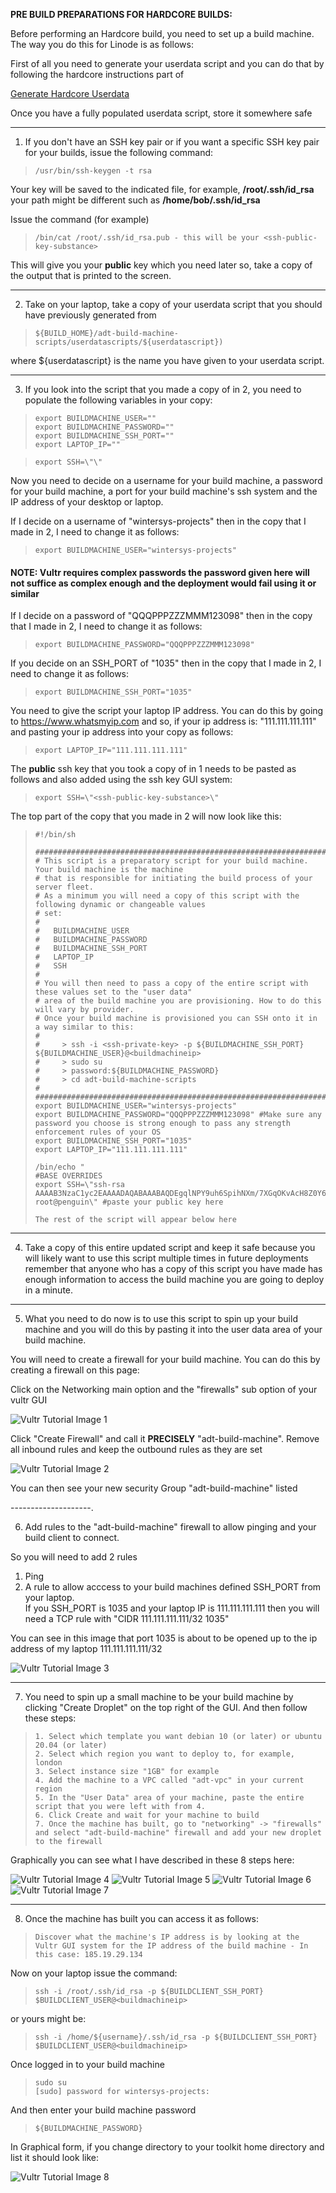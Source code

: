 
**PRE BUILD PREPARATIONS FOR HARDCORE BUILDS:**


Before performing an Hardcore build, you need to set up a build machine. The way you do this for Linode is as follows:

First of all you need to generate your userdata script and you can do that by following the hardcore instructions part of 

[Generate Hardcore Userdata](../../Deployment/BuildMethodTypesOverview.md)

Once you have a fully populated userdata script, store it somewhere safe

----------------

1) If you don't have an SSH key pair or if you want a specific SSH key pair for your builds, issue the following command:

>     /usr/bin/ssh-keygen -t rsa 

Your key will be saved to the indicated file, for example, **/root/.ssh/id_rsa** your path might be different such as **/home/bob/.ssh/id_rsa**
         
Issue the command (for example)

>     /bin/cat /root/.ssh/id_rsa.pub - this will be your <ssh-public-key-substance>
 
This will give you your **public** key which you need later so, take a copy of the output that is printed to the screen.  

--------------------

2) Take on your laptop, take a copy of your userdata script that you should have previously generated from  

>     ${BUILD_HOME}/adt-build-machine-scripts/userdatascripts/${userdatascript})  

where ${userdatascript} is the name you have given to your userdata script.  

------------------

3) If you look into the script that you made a copy of in 2, you need to populate the following variables in your copy:

>     export BUILDMACHINE_USER=""
>     export BUILDMACHINE_PASSWORD="" 
>     export BUILDMACHINE_SSH_PORT=""
>     export LAPTOP_IP=""

>     export SSH=\"\" 
 
Now you need to decide on a username for your build machine, a password for your build machine, a port for your build machine's ssh system and the IP address of your desktop or laptop.

If I decide on a username of "wintersys-projects" then in the copy that I made in 2, I need to change it as follows:  

>     export BUILDMACHINE_USER="wintersys-projects"

#### NOTE: Vultr requires complex passwords the password given here will not suffice as complex enough and the deployment would fail using it or similar
If I decide on a password of "QQQPPPZZZMMM123098" then in the copy that I made in 2, I need to change it as follows:


>     export BUILDMACHINE_PASSWORD="QQQPPPZZZMMM123098"

If you decide on an SSH_PORT of "1035" then in the copy that I made in 2, I need to change it as follows:


>     export BUILDMACHINE_SSH_PORT="1035"


You need to give the script your laptop IP address. You can do this by going to https://www.whatsmyip.com and so, if your ip address is: "111.111.111.111" and pasting your ip address into your copy as follows:


>     export LAPTOP_IP="111.111.111.111"


The **public** ssh key that you took a copy of in 1 needs to be pasted as follows and also added using the ssh key GUI system:

>     export SSH=\"<ssh-public-key-substance>\"

The top part of the copy that you made in 2 will now look like this: 

>     #!/bin/sh
>     
>     ################################################################################################
>     # This script is a preparatory script for your build machine. Your build machine is the machine
>     # that is responsible for initiating the build process of your server fleet. 
>     # As a minimum you will need a copy of this script with the following dynamic or changeable values 
>     # set:
>     #
>     #   BUILDMACHINE_USER
>     #   BUILDMACHINE_PASSWORD
>     #   BUILDMACHINE_SSH_PORT
>     #   LAPTOP_IP
>     #   SSH
>     #
>     # You will then need to pass a copy of the entire script with these values set to the "user data"
>     # area of the build machine you are provisioning. How to do this will vary by provider.
>     # Once your build machine is provisioned you can SSH onto it in a way similar to this:
>     #
>     #     > ssh -i <ssh-private-key> -p ${BUILDMACHINE_SSH_PORT} ${BUILDMACHINE_USER}@<buildmachineip>
>     #     > sudo su
>     #     > password:${BUILDMACHINE_PASSWORD}
>     #     > cd adt-build-machine-scripts
>     #
>     #################################################################################################
>     export BUILDMACHINE_USER="wintersys-projects"
>     export BUILDMACHINE_PASSWORD="QQQPPPZZZMMM123098" #Make sure any password you choose is strong enough to pass any strength enforcement rules of your OS
>     export BUILDMACHINE_SSH_PORT="1035"
>     export LAPTOP_IP="111.111.111.111"
>      
>     /bin/echo "
>     #BASE OVERRIDES
>     export SSH=\"ssh-rsa AAAAB3NzaC1yc2EAAAADAQABAAABAQDEgqlNPY9uh6SpihNXm/7XGqOKvAcH8Z0Y6pZG9lTIm/PHI5VijIFqs0OzM3DPLFARtut7lojBoKq9ljBmKeVBGX5EkJ5O3CJfEZs9E13e2Qk+7F9wTmoMBG8XY4l/SmD9HddLTS/7Oadg+C4RDxHlSMrl1PSCdzlM14spHCI8rwUntNCUY+fObolqel0829zYDX0oEWzYyoIEUs1847X3cRp9+yZsjqSD5Nw9jacLcWjtdfClEvx5F8ZVm0+s5OLtz9cCf6NkOgYf3KFz+e8qAO/w83Umh5B2Gem1uOxSDtUmzVlRiMTfP6CTSKRnYRnkb97F9RZsmAsG6+g+eKvp root@penguin\" #paste your public key here
>     
>     The rest of the script will appear below here

-----------------

4) Take a copy of this entire updated script and keep it safe because you will likely want to use this script multiple times in future deployments remember that anyone who has a copy of this script you have made has enough information to access the build machine you are going to deploy in a minute. 

---------------

5) What you need to do now is to use this script to spin up your build machine and you will do this by pasting it into the user data area of your build machine.

You will need to create a firewall for your build machine. You can do this by creating a firewall on this page: 

Click on the Networking main option and the "firewalls" sub option of your vultr GUI
         
![](images/hardcore/vultr1.png "Vultr Tutorial Image 1")

Click "Create Firewall" and call it **PRECISELY** "adt-build-machine". Remove all inbound rules and keep the outbound rules as they are set

![](images/hardcore/vultr2.png "Vultr Tutorial Image 2")

You can then see your new security Group "adt-build-machine" listed  

--------------------. 

6) Add rules to the "adt-build-machine" firewall to allow pinging and your build client to connect.  

So you will need to add 2 rules  

1) Ping  
2) A rule to allow acccess to your build machines defined SSH_PORT from your laptop.  
   If you SSH_PORT is 1035 and your laptop IP is 111.111.111.111 then you will need a TCP rule with "CIDR 111.111.111.111/32 1035"

You can see in this image that port 1035 is about to be opened up to the ip address of my laptop 111.111.111.111/32  

![](images/hardcore/vultr3.png "Vultr Tutorial Image 3")

---------------

7) You need to spin up a small machine to be your build machine by clicking "Create Droplet" on the top right of the GUI. And then follow these steps:

>     1. Select which template you want debian 10 (or later) or ubuntu 20.04 (or later)
>     2. Select which region you want to deploy to, for example, london
>     3. Select instance size "1GB" for example
>     4. Add the machine to a VPC called "adt-vpc" in your current region
>     5. In the "User Data" area of your machine, paste the entire script that you were left with from 4.
>     6. Click Create and wait for your machine to build
>     7. Once the machine has built, go to "networking" -> "firewalls" and select "adt-build-machine" firewall and add your new droplet to the firewall

Graphically you can see what I have described in these 8 steps here:

![](images/hardcore/vultr4.png "Vultr Tutorial Image 4")
![](images/hardcore/vultr5.png "Vultr Tutorial Image 5")
![](images/hardcore/vultr6.png "Vultr Tutorial Image 6")
![](images/hardcore/vultr7.png "Vultr Tutorial Image 7")

---------------

8) Once the machine has built you can access it as follows:

>     Discover what the machine's IP address is by looking at the Vultr GUI system for the IP address of the build machine - In this case: 185.19.29.134

Now on your laptop issue the command:

>     ssh -i /root/.ssh/id_rsa -p ${BUILDCLIENT_SSH_PORT} $BUILDCLIENT_USER@<buildmachineip>

or yours might be:

>     ssh -i /home/${username}/.ssh/id_rsa -p ${BUILDCLIENT_SSH_PORT} $BUILDCLIENT_USER@<buildmachineip>

Once logged in to your build machine

>     sudo su 
>     [sudo] password for wintersys-projects:

And then enter your build machine password 

>     ${BUILDMACHINE_PASSWORD}

In Graphical form, if you change directory to your toolkit home directory and list it should look like:

![](images/hardcore/vultr8.png "Vultr Tutorial Image 8")

 
